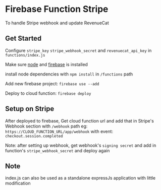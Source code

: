 # Firebase Function Stripe

To handle Stripe webhook and update RevenueCat

## Get Started

Configure `stripe_key` `stripe_webhook_secret` and `revenuecat_api_key` in `functions/index.js`

Make sure [node](https://nodejs.org/en) and [firebase](https://firebase.google.com/docs/cli) is installed

install node dependencies with `npm install` in `/functions` path

Add new firebase project: `firebase use --add`

Deploy to cloud function: `firebase deploy`

## Setup on Stripe

After deployed to firebase, Get cloud function url and add that in Stripe's Webhook section with `/webhook` path
eg: `https://CLOUD_FUNCTION_URL/app/webhook` with event: `checkout.session.completed`

Note: after setting up webhook, get webhook's `signing secret` and add in function's `stripe_webhook_secret` and deploy again

## Note

index.js can also be used as a standalone expressJs application with little modification
